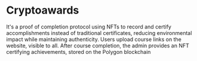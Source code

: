 # Cryptoawards
It's a proof of completion protocol using NFTs to record and certify accomplishments instead of traditional certificates, reducing environmental impact while maintaining authenticity. Users upload course links on the website, visible to all. After course completion, the admin provides an NFT certifying achievements, stored on the Polygon blockchain
